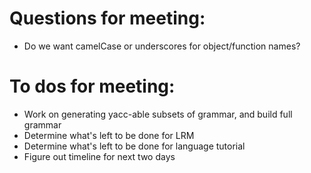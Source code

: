 # Questions for meeting:

* Do we want camelCase or underscores for object/function names?

# To dos for meeting:

* Work on generating yacc-able subsets of grammar, and build full grammar
* Determine what's left to be done for LRM
* Determine what's left to be done for language tutorial
* Figure out timeline for next two days 
